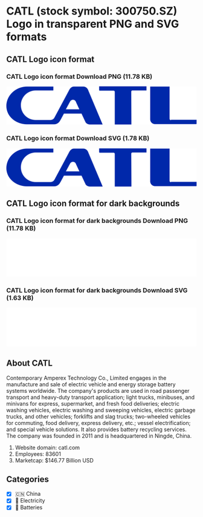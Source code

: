 # CATL (stock symbol: 300750.SZ) Logo in transparent PNG and SVG formats

## CATL Logo icon format

### CATL Logo icon format Download PNG (11.78 KB)

![CATL Logo icon format Download PNG (11.78 KB)](/img/orig/300750.SZ-36580b36.png)

### CATL Logo icon format Download SVG (1.78 KB)

![CATL Logo icon format Download SVG (1.78 KB)](/img/orig/300750.SZ-6ad6e9e6.svg)

## CATL Logo icon format for dark backgrounds

### CATL Logo icon format for dark backgrounds Download PNG (11.78 KB)

![CATL Logo icon format for dark backgrounds Download PNG (11.78 KB)](/img/orig/300750.SZ.D-6fbebfe9.png)

### CATL Logo icon format for dark backgrounds Download SVG (1.63 KB)

![CATL Logo icon format for dark backgrounds Download SVG (1.63 KB)](/img/orig/300750.SZ.D-fe14d758.svg)

## About CATL

Contemporary Amperex Technology Co., Limited engages in the manufacture and sale of electric vehicle and energy storage battery systems worldwide. The company's products are used in road passenger transport and heavy-duty transport application; light trucks, minibuses, and minivans for express, supermarket, and fresh food deliveries; electric washing vehicles, electric washing and sweeping vehicles, electric garbage trucks, and other vehicles; forklifts and slag trucks; two-wheeled vehicles for commuting, food delivery, express delivery, etc.; vessel electrification; and special vehicle solutions. It also provides battery recycling services. The company was founded in 2011 and is headquartered in Ningde, China.

1. Website domain: catl.com
2. Employees: 83601
3. Marketcap: $146.77 Billion USD


## Categories
- [x] 🇨🇳 China
- [x] 🔋 Electricity
- [x] 🔋 Batteries
